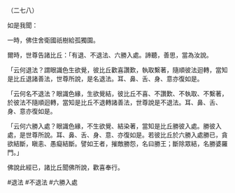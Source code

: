 （二七八）

如是我聞：

一時，佛住舍衛國祇樹給孤獨園。

爾時，世尊告諸比丘：「有退、不退法、六勝入處。諦聽，善思，當為汝說。

「云何退法？謂眼識色生欲覺，彼比丘歡喜讚歎，執取繫著，隨順彼法迴轉，當知是比丘退諸善法，世尊所說，是名退法。耳、鼻、舌、身、意亦復如是。

「云何名不退法？眼識色緣，生欲覺結，彼比丘不喜、不讚歎、不執取、不繫著，於彼法不隨順迴轉，當知是比丘不退轉諸善法，世尊說是不退法。耳、鼻、舌、身、意亦復如是。

「云何六勝入處？眼識色緣，不生欲覺、結染著，當知是比丘勝彼入處。勝彼入處，是世尊所說。耳、鼻、舌、身、意、亦復如是。若彼比丘於六勝入處勝已，貪欲結斷，瞋恚、愚癡結斷。譬如王者，摧敵勝怨，名曰勝王；斷除眾結，名勝婆羅門。」

佛說此經已，諸比丘聞佛所說，歡喜奉行。



#退法
#不退法
#六勝入處
